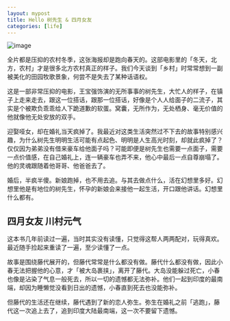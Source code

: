 ```yaml
---
layout: mypost
title: Hello 树先生 & 四月女友
categories: [life]
---
```


<img src="../../posts/2022-cover/tree.jpg" alt="image" style="zoom:100%;" />

全片都是压抑的农村冬季，这张海报却是跑向春天的。这部电影里的「冬天，北方，农村」才是很多北方农村真正的样子。我们今天谈到「乡村」时常常想到一副被美化的田园牧歌景象，何尝不是失去了某种话语权。

这是一部非常压抑的电影，王宝强饰演的无所事事的树先生，大忙人的样子，在镇子上走来走去，跟这一位搭话，跟那一位搭话，好像是个人人给面子的二流子，其实是个被欺负乖乖给人下跪道歉的软蛋。窝囊，无所作为，无处栖身、毫无价值的他就像他无处安放的双手。

迎娶哑女，却在婚礼当天疯掉了。我最近对这类生活突然过不下去的故事特别感兴趣，为什么树先生明明生活可能有点起色、明明是人生高光时刻，却就此疯掉了？仅仅因为弟弟没有借来豪车给他面子吗？可能即便是树先生也需要一点面子，需要一点价值感，在自己婚礼上，连一辆豪车也弄不来，他心中最后一点自尊崩塌了。他的灵魂跟随着他哥哥、他爸爸去了。

婚后，半疯半傻。新娘跑掉，也不用去追。与其去做点什么，活在幻想里多好。幻想里他是有地位的树先生，怀孕的新娘会来接他一起生活，开口跟他讲话。幻想里什么都有。

## 四月女友 川村元气

这本书几年前读过一遍，当时其实没有读懂，只觉得这帮人两两配对，玩得真欢。最近随手捡起来重读了一遍，至少读懂了一点。

故事是围绕藤代展开的，但藤代常常是什么都没有做。藤代什么都没有做，因此小春无法把握他的心意，才「被大岛裹挟」，离开了藤代。大岛没能躲过死亡，小春也像是沾染了气息一般死去，所以一切的遗憾都无法弥补。他们一起到印度的最南端，却因为睡懒觉没看到日出的遗憾，小春直到死去也没能弥补。

但藤代的生活还在继续，藤代遇到了新的恋人弥生。弥生在婚礼之前「逃跑」，藤代这一次追上去了，追到印度大陆最南端，这一次不要留下遗憾。
